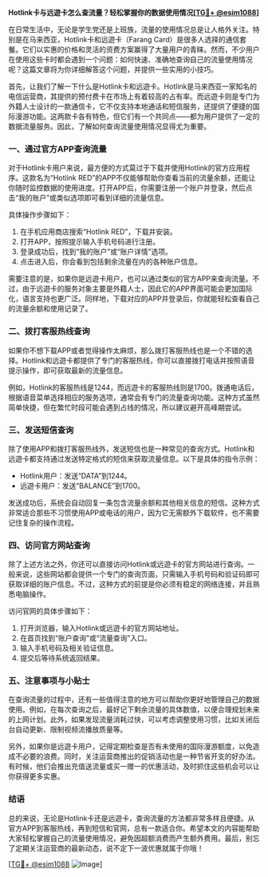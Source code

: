 **Hotlink卡与远遊卡怎么查流量？轻松掌握你的数据使用情况[[TG💪+ @esim1088](https://t.me/s/esim1088)]**

在日常生活中，无论是学生党还是上班族，流量的使用情况总是让人格外关注。特别是在马来西亚，Hotlink卡和远遊卡（Farang Card）是很多人选择的通信套餐。它们以实惠的价格和灵活的资费方案赢得了大量用户的青睐。然而，不少用户在使用这些卡时都会遇到一个问题：如何快速、准确地查询自己的流量使用情况呢？这篇文章将为你详细解答这个问题，并提供一些实用的小技巧。

首先，让我们了解一下什么是Hotlink卡和远遊卡。Hotlink是马来西亚一家知名的电信运营商，其提供的预付费卡在市场上有着较高的占有率。而远遊卡则是专门为外籍人士设计的一款通信卡，它不仅支持本地通话和短信服务，还提供了便捷的国际漫游功能。这两款卡各有特色，但它们有一个共同点——都为用户提供了一定的数据流量服务。因此，了解如何查询流量使用情况显得尤为重要。

### **一、通过官方APP查询流量**

对于Hotlink卡用户来说，最方便的方式莫过于下载并使用Hotlink的官方应用程序。这款名为“Hotlink RED”的APP不仅能够帮助你查看当前的流量余额，还能让你随时监控数据的使用进度。打开APP后，你需要注册一个账户并登录，然后点击“我的账户”或类似选项即可看到详细的流量信息。

具体操作步骤如下：
1. 在手机应用商店搜索“Hotlink RED”，下载并安装。
2. 打开APP，按照提示输入手机号码进行注册。
3. 登录成功后，找到“我的账户”或“账户详情”选项。
4. 点击进入后，你会看到包括剩余流量在内的各种账户信息。

需要注意的是，如果你是远遊卡用户，也可以通过类似的官方APP来查询流量。不过，由于远遊卡的服务对象主要是外籍人士，因此它的APP界面可能会更加国际化，语言支持也更广泛。同样地，下载对应的APP并登录后，你就能轻松查看自己的流量余额和使用记录了。

### **二、拨打客服热线查询**

如果你不想下载APP或者觉得操作太麻烦，那么拨打客服热线也是一个不错的选择。Hotlink和远遊卡都提供了专门的客服热线，你可以直接拨打电话并按照语音提示操作，即可获取最新的流量信息。

例如，Hotlink的客服热线是1244，而远遊卡的客服热线则是1700。拨通电话后，根据语音菜单选择相应的服务选项，通常会有专门的流量查询功能。这种方式虽然简单快捷，但在繁忙时段可能会遇到占线的情况，所以建议避开高峰期尝试。

### **三、发送短信查询**

除了使用APP和拨打客服热线外，发送短信也是一种常见的查询方式。Hotlink和远遊卡都支持通过发送特定格式的短信来获取流量信息。以下是具体的指令示例：

- Hotlink用户：发送“DATA”到1244。
- 远遊卡用户：发送“BALANCE”到1700。

发送成功后，系统会自动回复一条包含流量余额和其他相关信息的短信。这种方式非常适合那些不习惯使用APP或电话的用户，因为它无需额外下载软件，也不需要记住复杂的操作流程。

### **四、访问官方网站查询**

除了上述方法之外，你还可以直接访问Hotlink或远遊卡的官方网站进行查询。一般来说，这些网站都会提供一个专门的查询页面，只需输入手机号码和验证码即可获取详细的账户信息。不过，这种方式的前提是你必须有稳定的网络连接，并且熟悉电脑操作。

访问官网的具体步骤如下：
1. 打开浏览器，输入Hotlink或远遊卡的官方网站地址。
2. 在首页找到“账户查询”或“流量查询”入口。
3. 输入手机号码及相关验证信息。
4. 提交后等待系统返回结果。

### **五、注意事项与小贴士**

在查询流量的过程中，还有一些值得注意的地方可以帮助你更好地管理自己的数据使用。例如，在每次查询之后，最好记下剩余流量的具体数值，以便合理规划未来的上网计划。此外，如果发现流量消耗过快，可以考虑调整使用习惯，比如关闭后台自动更新、限制视频流播放质量等。

另外，如果你是远遊卡用户，记得定期检查是否有未使用的国际漫游额度，以免造成不必要的浪费。同时，关注运营商推出的促销活动也是一种节省开支的好办法。有时候，他们会推出充值送流量或买一赠一的优惠活动，及时抓住这些机会可以让你获得更多实惠。

### **结语**

总的来说，无论是Hotlink卡还是远遊卡，查询流量的方法都非常多样且便捷。从官方APP到客服热线，再到短信和官网，总有一款适合你。希望本文的内容能帮助大家轻松掌握自己的流量使用情况，避免因超额消费而产生额外费用。最后，别忘了定期关注运营商的最新动态，说不定下一波优惠就属于你哦！

[[TG💪+ @esim1088](https://t.me/s/esim1088) ![Image](https://i.postimg.cc/4NQfJmqS/Snipaste-2025-05-13-00-14-12.png)]